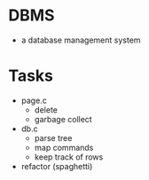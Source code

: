 # DBMS
- a database management system

# Tasks
- page.c
    - delete
    - garbage collect
- db.c
    - parse tree
    - map commands
    - keep track of rows
- refactor (spaghetti)


